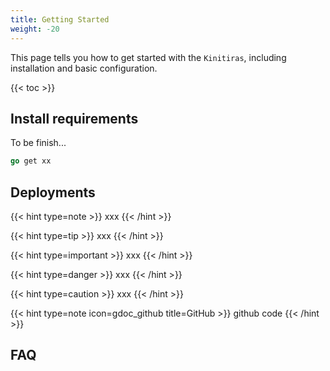 ```yaml
---
title: Getting Started
weight: -20
---
```


This page tells you how to get started with the `Kinitiras`, including installation and basic configuration.

<!--more-->

{{< toc >}}

## Install requirements

To be finish...

```go
go get xx
```


## Deployments

{{< hint type=note >}}
xxx
{{< /hint >}}

{{< hint type=tip >}}
xxx
{{< /hint >}}

{{< hint type=important >}}
xxx
{{< /hint >}}

{{< hint type=danger >}}
xxx
{{< /hint >}}

{{< hint type=caution >}}
xxx
{{< /hint >}}

{{< hint type=note icon=gdoc_github title=GitHub >}}
github code
{{< /hint >}}


## FAQ